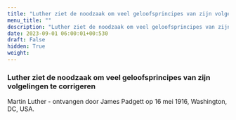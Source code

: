 ```yaml
---
title: "Luther ziet de noodzaak om veel geloofsprincipes van zijn volgelingen te corrigeren"
menu_title: ""
description: "Luther ziet de noodzaak om veel geloofsprincipes van zijn volgelingen te corrigeren"
date: 2023-09-01 06:00:01+00:530
draft: False
hidden: True
weight:
---
```

### Luther ziet de noodzaak om veel geloofsprincipes van zijn volgelingen te corrigeren

Martin Luther - ontvangen door James Padgett op 16 mei 1916, Washington, DC, USA.

